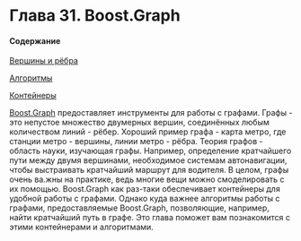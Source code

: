 # Глава 31.  Boost.Graph

#### Содержание
[Вершины и рёбра](../blob/master/Algorithms.md)

[Алгоритмы](../blob/master/Vertices_and_Edges.md)

[Контейнеры](#containers)

[Boost.Graph](http://www.boost.org/doc/libs/1_61_0/libs/graph/doc/index.html) предоставляет инструменты для работы с графами. Графы - это непустое множество двумерных вершин, соединённых любым количеством линий - рёбер. Хороший пример графа - карта метро, где станции метро - вершины, линии метро - рёбра.
Теория графов - область науки, изучающая графы. Например, определение кратчайшего пути между двумя вершинами, необходимое системам автонавигации, чтобы выстраивать кратчайший маршрут для водителя. В целом, графы очень ва.жны на практике, ведь многие вещи можно смоделировать с их помощью.
Boost.Graph как раз-таки обеспечивает контейнеры для удобной работы с графами. Однако куда важнее алгоритмы работы с графами, предоставляемые Boost.Graph, позволяющие, например, найти кратчайший путь в графе. Это глава поможет вам познакомится с этими контейнерами и алгоритмами.
